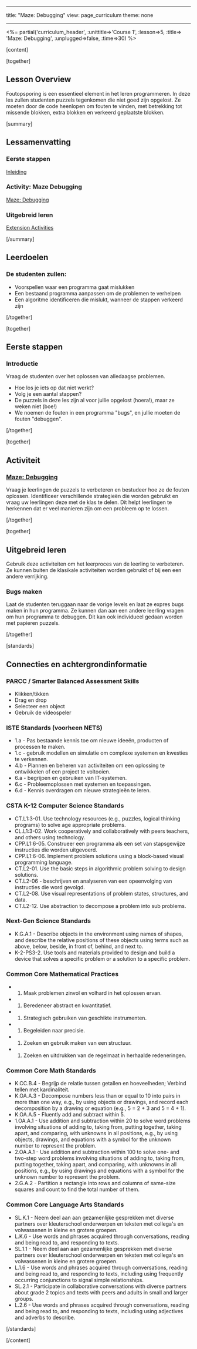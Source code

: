 * * *

title: "Maze: Debugging" view: page_curriculum theme: none

* * *

<%= partial('curriculum_header', :unittitle=>'Course 1', :lesson=>5, :title=> 'Maze: Debugging', :unplugged=>false, :time=>30) %>

[content]

[together]

## Lesson Overview

Foutopsporing is een essentieel element in het leren programmeren. In deze les zullen studenten puzzels tegenkomen die niet goed zijn opgelost. Ze moeten door de code heenlopen om fouten te vinden, met betrekking tot missende blokken, extra blokken en verkeerd geplaatste blokken.

[summary]

## Lessamenvatting

### **Eerste stappen**

[Inleiding](#GetStarted)   


### **Activity: Maze Debugging**

[Maze: Debugging](#Activity)

### **Uitgebreid leren**

[Extension Activities](#Extended)

[/summary]

## Leerdoelen

### De studenten zullen:

  * Voorspellen waar een programma gaat mislukken
  * Een bestaand programma aanpassen om de problemen te verhelpen
  * Een algoritme identificeren die mislukt, wanneer de stappen verkeerd zijn

[/together]

[together]

## Eerste stappen

### <a name="GetStarted"></a> Introductie

Vraag de studenten over het oplossen van alledaagse problemen.

  * Hoe los je iets op dat niet werkt?
  * Volg je een aantal stappen?
  * De puzzels in deze les zijn al voor jullie opgelost (hoera!), maar ze weken niet (boe!)
  * We noemen de fouten in een programma "bugs", en jullie moeten de fouten "debuggen".

[/together]

[together]

## Activiteit

### <a name="Activity"></a> [Maze: Debugging](http://learn.letron.vip/s/course1/stage/5/puzzle/1)

Vraag je leerlingen de puzzels te verbeteren en bestudeer hoe ze de fouten oplossen. Identificeer verschillende strategieën die worden gebruikt en vraag uw leerlingen deze met de klas te delen. Dit helpt leerlingen te herkennen dat er veel manieren zijn om een probleem op te lossen.

[/together]

<!--(this is left in here as an example of how to include an image in Markdown)
![](binaryphoto.png) -->

[together]

## Uitgebreid leren

<a name="Extended"></a>Gebruik deze activiteiten om het leerproces van de leerling te verbeteren. Ze kunnen buiten de klasikale activiteiten worden gebruikt of bij een een andere verrijking.

### Bugs maken

Laat de studenten teruggaan naar de vorige levels en laat ze expres bugs maken in hun programma. Ze kunnen dan aan een andere leerling vragen om hun programma te debuggen. Dit kan ook individueel gedaan worden met papieren puzzels.

[/together]

[standards]

## Connecties en achtergrondinformatie

### PARCC / Smarter Balanced Assessment Skills

  * Klikken/tikken
  * Drag en drop
  * Selecteer een object
  * Gebruik de videospeler

### ISTE Standards (voorheen NETS)

  * 1.a - Pas bestaande kennis toe om nieuwe ideeën, producten of processen te maken.
  * 1.c - gebruik modellen en simulatie om complexe systemen en kwesties te verkennen.
  * 4.b - Plannen en beheren van activiteiten om een oplossing te ontwikkelen of een project te voltooien.
  * 6.a - begrijpen en gebruiken van IT-systemen.
  * 6.c - Probleemoplossen met systemen en toepassingen.
  * 6.d - Kennis overdragen om nieuwe strategieën te leren. 

### CSTA K-12 Computer Science Standards

  * CT.L1:3-01. Use technology resources (e.g., puzzles, logical thinking programs) to solve age appropriate problems.
  * CL.L1:3-02. Work cooperatively and collaboratively with peers teachers, and others using technology.
  * CPP.L1:6-05. Construeer een programma als een set van stapsgewijze instructies die worden uitgevoerd.
  * CPP.L1:6-06. Implement problem solutions using a block-based visual programming language.
  * CT.L2-01. Use the basic steps in algorithmic problem solving to design solutions.
  * CT.L2-06 - beschrijven en analyseren van een opeenvolging van instructies die word gevolgd.
  * CT.L2-08. Use visual representations of problem states, structures, and data.
  * CT.L2-12. Use abstraction to decompose a problem into sub problems. 

### Next-Gen Science Standards

  * K.G.A.1 - Describe objects in the environment using names of shapes, and describe the relative positions of these objects using terms such as above, below, beside, in front of, behind, and next to.
  * K-2-PS3-2. Use tools and materials provided to design and build a device that solves a specific problem or a solution to a specific problem. 

### Common Core Mathematical Practices

  *   1. Maak problemen zinvol en volhard in het oplossen ervan.
  *   1. Beredeneer abstract en kwantitatief.
  *   1. Strategisch gebruiken van geschikte instrumenten.
  *   1. Begeleiden naar precisie.
  *   1. Zoeken en gebruik maken van een structuur.
  *   1. Zoeken en uitdrukken van de regelmaat in herhaalde redeneringen.

### Common Core Math Standards

  * K.CC.B.4 - Begrijp de relatie tussen getallen en hoeveelheden; Verbind tellen met kardinaliteit.
  * K.OA.A.3 - Decompose numbers less than or equal to 10 into pairs in more than one way, e.g., by using objects or drawings, and record each decomposition by a drawing or equation (e.g., 5 = 2 + 3 and 5 = 4 + 1).
  * K.OA.A.5 - Fluently add and subtract within 5.
  * 1.OA.A.1 - Use addition and subtraction within 20 to solve word problems involving situations of adding to, taking from, putting together, taking apart, and comparing, with unknowns in all positions, e.g., by using objects, drawings, and equations with a symbol for the unknown number to represent the problem.
  * 2.OA.A.1 - Use addition and subtraction within 100 to solve one- and two-step word problems involving situations of adding to, taking from, putting together, taking apart, and comparing, with unknowns in all positions, e.g., by using drawings and equations with a symbol for the unknown number to represent the problem.
  * 2.G.A.2 - Partition a rectangle into rows and columns of same-size squares and count to find the total number of them.

### Common Core Language Arts Standards

  * SL.K.1 - Neem deel aan aan gezamenlijke gesprekken met diverse partners over kleuterschool onderwerpen en teksten met collega's en volwassenen in kleine en grotere groepen.
  * L.K.6 - Use words and phrases acquired through conversations, reading and being read to, and responding to texts.
  * SL.1.1 - Neem deel aan aan gezamenlijke gesprekken met diverse partners over kleuterschool onderwerpen en teksten met collega's en volwassenen in kleine en grotere groepen.
  * L.1.6 - Use words and phrases acquired through conversations, reading and being read to, and responding to texts, including using frequently occurring conjunctions to signal simple relationships.
  * SL.2.1 - Participate in collaborative conversations with diverse partners about grade 2 topics and texts with peers and adults in small and larger groups.
  * L.2.6 - Use words and phrases acquired through conversations, reading and being read to, and responding to texts, including using adjectives and adverbs to describe.

[/standards]

[/content]

<link rel="stylesheet" type="text/css" href="../docs/morestyle.css" />